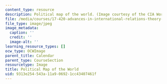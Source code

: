 ```yaml
---
content_type: resource
description: Political map of the world. (Image courtesy of the CIA World Fact Book.)
file: /media/courses/17-420-advances-in-international-relations-theory-spring-2003/9313e254543a11a906921cc43407461f_chp_political_world_map_2.jpg
file_type: image/jpeg
image_metadata:
  caption: ''
  credit: ''
  image-alt: ''
learning_resource_types: []
ocw_type: OCWImage
parent_title: Calendar
parent_type: CourseSection
resourcetype: Image
title: Political Map of the World
uid: 9313e254-543a-11a9-0692-1cc43407461f
---
```

